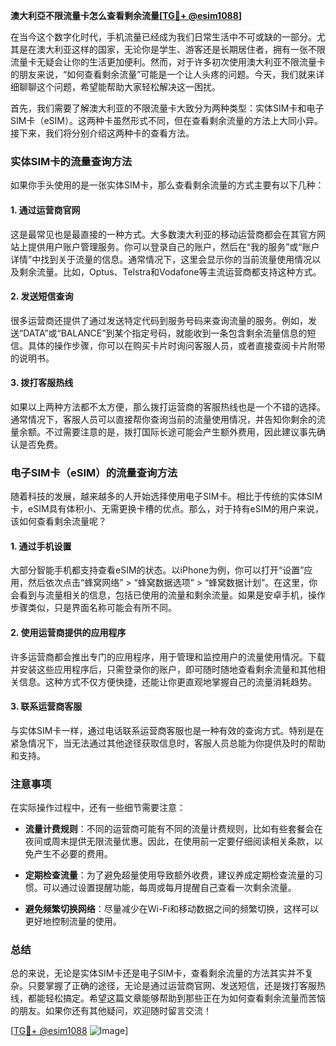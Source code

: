 **澳大利亞不限流量卡怎么查看剩余流量[[TG💪+ @esim1088](https://t.me/s/esim1088)]**

在当今这个数字化时代，手机流量已经成为我们日常生活中不可或缺的一部分。尤其是在澳大利亚这样的国家，无论你是学生、游客还是长期居住者，拥有一张不限流量卡无疑会让你的生活更加便利。然而，对于许多初次使用澳大利亚不限流量卡的朋友来说，“如何查看剩余流量”可能是一个让人头疼的问题。今天，我们就来详细聊聊这个问题，希望能帮助大家轻松解决这一困扰。

首先，我们需要了解澳大利亚的不限流量卡大致分为两种类型：实体SIM卡和电子SIM卡（eSIM）。这两种卡虽然形式不同，但在查看剩余流量的方法上大同小异。接下来，我们将分别介绍这两种卡的查看方法。

### 实体SIM卡的流量查询方法

如果你手头使用的是一张实体SIM卡，那么查看剩余流量的方式主要有以下几种：

#### 1. **通过运营商官网**
这是最常见也是最直接的一种方式。大多数澳大利亚的移动运营商都会在其官方网站上提供用户账户管理服务。你可以登录自己的账户，然后在“我的服务”或“账户详情”中找到关于流量的信息。通常情况下，这里会显示你的当前流量使用情况以及剩余流量。比如，Optus、Telstra和Vodafone等主流运营商都支持这种方式。

#### 2. **发送短信查询**
很多运营商还提供了通过发送特定代码到服务号码来查询流量的服务。例如，发送“DATA”或“BALANCE”到某个指定号码，就能收到一条包含剩余流量信息的短信。具体的操作步骤，你可以在购买卡片时询问客服人员，或者直接查阅卡片附带的说明书。

#### 3. **拨打客服热线**
如果以上两种方法都不太方便，那么拨打运营商的客服热线也是一个不错的选择。通常情况下，客服人员可以直接帮你查询当前的流量使用情况，并告知你剩余的流量余额。不过需要注意的是，拨打国际长途可能会产生额外费用，因此建议事先确认是否免费。

### 电子SIM卡（eSIM）的流量查询方法

随着科技的发展，越来越多的人开始选择使用电子SIM卡。相比于传统的实体SIM卡，eSIM具有体积小、无需更换卡槽的优点。那么，对于持有eSIM的用户来说，该如何查看剩余流量呢？

#### 1. **通过手机设置**
大部分智能手机都支持查看eSIM的状态。以iPhone为例，你可以打开“设置”应用，然后依次点击“蜂窝网络” > “蜂窝数据选项” > “蜂窝数据计划”。在这里，你会看到与流量相关的信息，包括已使用的流量和剩余流量。如果是安卓手机，操作步骤类似，只是界面名称可能会有所不同。

#### 2. **使用运营商提供的应用程序**
许多运营商都会推出专门的应用程序，用于管理和监控用户的流量使用情况。下载并安装这些应用程序后，只需登录你的账户，即可随时随地查看剩余流量和其他相关信息。这种方式不仅方便快捷，还能让你更直观地掌握自己的流量消耗趋势。

#### 3. **联系运营商客服**
与实体SIM卡一样，通过电话联系运营商客服也是一种有效的查询方式。特别是在紧急情况下，当无法通过其他途径获取信息时，客服人员总能为你提供及时的帮助和支持。

### 注意事项

在实际操作过程中，还有一些细节需要注意：

- **流量计费规则**：不同的运营商可能有不同的流量计费规则，比如有些套餐会在夜间或周末提供无限流量优惠。因此，在使用前一定要仔细阅读相关条款，以免产生不必要的费用。
  
- **定期检查流量**：为了避免超量使用导致额外收费，建议养成定期检查流量的习惯。可以通过设置提醒功能，每周或每月提醒自己查看一次剩余流量。

- **避免频繁切换网络**：尽量减少在Wi-Fi和移动数据之间的频繁切换，这样可以更好地控制流量的使用。

### 总结

总的来说，无论是实体SIM卡还是电子SIM卡，查看剩余流量的方法其实并不复杂。只要掌握了正确的途径，无论是通过运营商官网、发送短信，还是拨打客服热线，都能轻松搞定。希望这篇文章能够帮助到那些正在为如何查看剩余流量而苦恼的朋友。如果你还有其他疑问，欢迎随时留言交流！

[[TG💪+ @esim1088](https://t.me/s/esim1088) ![Image](https://i.postimg.cc/4NQfJmqS/Snipaste-2025-05-13-00-14-12.png)]